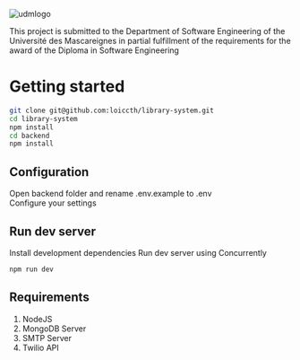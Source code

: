 ![udmlogo](https://udm.ac.mu/wp-content/uploads/2019/10/mainLogo.png)

This project is submitted to the Department of Software Engineering of the Université des Mascareignes in partial fulfillment of the requirements for the award of the Diploma in Software Engineering

# Getting started

```bash
git clone git@github.com:loiccth/library-system.git
cd library-system
npm install
cd backend
npm install
```

## Configuration

Open backend folder and rename .env.example to .env  
Configure your settings

## Run dev server

Install development dependencies
Run dev server using Concurrently

```bash
npm run dev
```

## Requirements

1. NodeJS
2. MongoDB Server
3. SMTP Server
4. Twilio API
